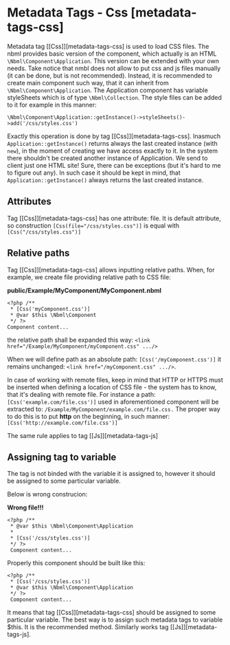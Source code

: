 # Metadata Tags - Css [metadata-tags-css]

Metadata tag [\[Css\]][metadata-tags-css] is used to load CSS files.
The nbml provides basic
version of the component, which actually is an HTML `\Nbml\Component\Application`.
This version can be extended with your own needs. Take notice that nmbl does not allow to put css and js files manually (it can be done, but is not recommended). Instead, it is recommended to create main component such way, that it can inherit from `\Nbml\Component\Application`. The Application component has variable styleSheets which is of type `\Nbml\Collection`. The style files can be added to it for example in this manner:

	\Nbml\Component\Application::getInstance()->styleSheets()->add('/css/styles.css')

Exactly this operation is done by tag [\[Css\]][metadata-tags-css]. Inasmuch `Application::getInstance()` returns always the last created instance (with `new`), in the moment of creating we have access exactly to it. In the system there shouldn't be created another instance of Application. We send to client just one HTML site!
Sure, there can be exceptions (but it's hard to me to figure out any).
In such case it should be kept in mind, that `Application::getInstance()`
always returns the last created instance.

## Attributes

Tag [\[Css\]][metadata-tags-css] has one attribute: file.
It is default attribute, so construction `[Css(file="/css/styles.css")]`
is equal with `[Css("/css/styles.css")]`

## Relative paths

Tag [\[Css\]][metadata-tags-css] allows inputting relative paths.
When, for example, we create file providing relative path to CSS file:

**public/Example/MyComponent/MyComponent.nbml**

	<?php /**
	 * [Css('myComponent.css')]
	 * @var $this \Nbml\Component
	 */ ?>
	Component content...

the relative path shall be expanded this way:
`<link href="/Example/MyComponent/myComponent.css" .../>`

When we will define path as an absolute path: `[Css('/myComponent.css')]`
it remains unchanged: `<link href="/myComponent.css" .../>`.

In case of working with remote files, keep in mind that HTTP or HTTPS must be inserted when defining a location of CSS file - the system has to know, that it's dealing with remote file.
For instance a path: `[Css('example.com/file.css')]` used in aforementioned component will be extracted to: `/Example/MyComponent/example.com/file.css.`
The proper way to do this is to put __http__ on the beginning, in such manner:
`[Css('http://example.com/file.css')]`

The same rule applies to tag [\[Js\]][metadata-tags-js]

## Assigning tag to variable

The tag is not binded with the variable it is assigned to, however it should be assigned to some particular variable.

Below is wrong construcion:

**Wrong file!!!**

	<?php /**
	 * @var $this \Nbml\Component\Application
	 *
	 * [Css('/css/styles.css')]
	 */ ?>
	 Component content...

Properly this component should be built like this:

	<?php /**
	 * [Css('/css/styles.css')]
	 * @var $this \Nbml\Component\Application
	 */ ?>
	 Component content...

It means that tag [\[Css\]][metadata-tags-css] should be assigned to some particular variable.
The best way is to assign such metadata tags to variable $this. It is the recommended method.
Similarly works tag [\[Js\]][metadata-tags-js].
